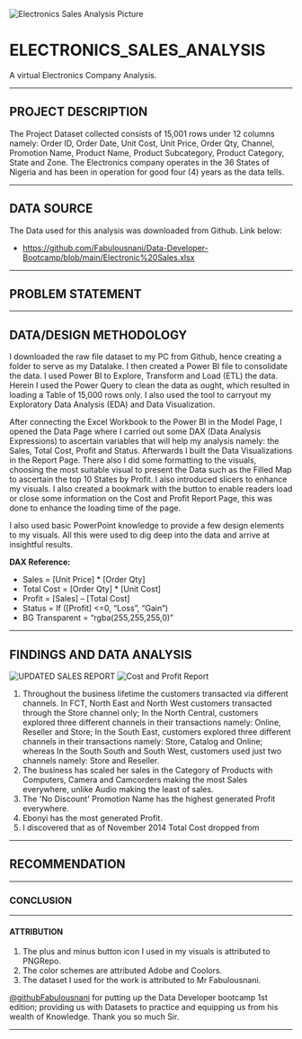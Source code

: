 ![Electronics Sales Analysis Picture](https://user-images.githubusercontent.com/78387629/184169202-c2157cc1-09dc-43b1-99e3-50acd53a494e.jpg)
# ELECTRONICS_SALES_ANALYSIS
 A virtual Electronics Company Analysis.
___
## PROJECT DESCRIPTION
The Project Dataset collected consists of 15,001 rows under 12 columns namely: Order ID, Order Date, Unit Cost, Unit Price, Order Qty, Channel, Promotion Name, Product Name, Product Subcategory, Product Category, State and Zone. The Electronics company operates in the 36 States of Nigeria and has been in operation for good four (4) years as the data tells.
___
## DATA SOURCE
The Data used for this analysis was downloaded from Github. Link below:
- https://github.com/Fabulousnani/Data-Developer-Bootcamp/blob/main/Electronic%20Sales.xlsx
___
## PROBLEM STATEMENT

___
## DATA/DESIGN METHODOLOGY
I downloaded the raw file dataset to my PC from Github, hence creating a folder to serve as my Datalake.
I then created a Power BI file to consolidate the data. I used Power BI to Explore, Transform and Load (ETL) the data. Herein I used the Power Query to clean the data as ought, which resulted in loading a Table of 15,000 rows only. I also used the tool to carryout my Exploratory Data Analysis (EDA) and Data Visualization.

After connecting the Excel Workbook to the Power BI in the Model Page, I opened the Data Page where I carried out some DAX (Data Analysis Expressions) to ascertain variables that will help my analysis namely: the Sales, Total Cost, Profit and Status. Afterwards I built the Data Visualizations in the Report Page. There also I did some formatting to the visuals, choosing the most suitable visual to present the Data such as the Filled Map to ascertain the top 10 States by Profit. I also introduced slicers to enhance my visuals.
I also created a bookmark with the button to enable readers load or close some information on the Cost and Profit Report Page, this was done to enhance the loading time of the page.

I also used basic PowerPoint knowledge to provide a few design elements to my visuals.
All this were used to dig deep into the data and arrive at insightful results.

**DAX Reference:**
- Sales = [Unit Price] * [Order Qty]
- Total Cost = [Order Qty] * [Unit Cost]
- Profit = [Sales] – [Total Cost]
- Status = If ([Profit] <=0, “Loss”, “Gain”)
- BG Transparent = “rgba(255,255,255,0)”
___
## FINDINGS AND DATA ANALYSIS
![UPDATED SALES REPORT](https://user-images.githubusercontent.com/78387629/184326689-e0b70b04-d35c-4f91-bed2-3906b14d3f0f.jpg)
![Cost and Profit Report](https://user-images.githubusercontent.com/78387629/184326729-a794e903-acc4-4392-8604-1759e5775aea.jpg)
1. Throughout the business lifetime the customers transacted via different channels. In FCT, North East and North West customers transacted through the Store channel only; In the North Central, customers explored three different channels in their transactions namely: Online, Reseller and Store; In the South East, customers explored three different channels in their transactions namely: Store, Catalog and Online; whereas In the South South and South West, customers used just two channels namely: Store and Reseller.
2.	The business has scaled her sales in the Category of Products with Computers, Camera and Camcorders making the most Sales everywhere, unlike Audio making the least of sales. 
3.	The 'No Discount' Promotion Name has the highest generated Profit everywhere.
4.	Ebonyi has the most generated Profit.
5.	I discovered that as of November 2014 Total Cost dropped from 
___
## RECOMMENDATION

___
### CONCLUSION

___
#### ATTRIBUTION
1. The plus and minus button icon I used in my visuals is attributed to PNGRepo.
2. The color schemes are attributed Adobe and Coolors.
3. The dataset I used for the work is attributed to Mr Fabulousnani.

[@githubFabulousnani](https://github.com/Fabulousnani/Fabulousnani) for putting up the Data Developer bootcamp 1st edition; providing us with Datasets to practice and equipping us from his wealth of Knowledge. Thank you so much Sir.
___

